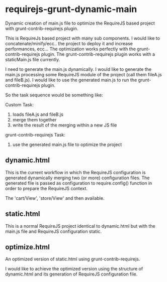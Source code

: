 # requirejs-grunt-dynamic-main
Dynamic creation of main.js file to optimize the RequireJS based project with grunt-contrib-requirejs plugin.

This is RequireJs based project with many sub components. I would like to concatenate/minify/ecc.. the project to deploy it and increase performances, ecc... The optimization works perfectly with the grunt-contrib-requirejs plugin. The grunt-contrib-requirejs plugin works with a staticMain.js file currently.

I need to generate the main.js dynamically. I would like to generate the main.js processing some RequireJS module of the project (call them fileA.js and fileB.js). I would like to use the generated main.js to run the grunt-contrib-requirejs plugin.

So the task sequence would be something like:

Custom Task: 

1. loads fileA.js and fileB.js 
2. merge them together 
3. write the result of the merging within a new JS file 

grunt-contrib-requirejs Task: 

1. use the generated main.js file to optimize the project

## dynamic.html
This is the current workflow in which the RequireJS configuration is generated dynamically merging two (or more) configuration files. The generated file is passed as configuration to require.config() function in order to prepare the RequireJS context. 

The 'cart/View', 'store/View' and then available.

## static.html
This is a normal RequireJS project identical to dynamic.html but with the main.js file and RequireJS configuration static.

## optimize.html
An optimized version of static.html using grunt-contrib-requirejs. 

I would like to achieve the optimized version using the structure of dynamic.html and its generation of RequireJS configuration file.